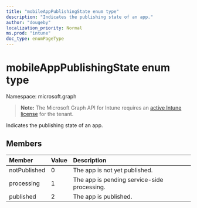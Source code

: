 ```yaml
---
title: "mobileAppPublishingState enum type"
description: "Indicates the publishing state of an app."
author: "dougeby"
localization_priority: Normal
ms.prod: "intune"
doc_type: enumPageType
---
```


# mobileAppPublishingState enum type

Namespace: microsoft.graph

> **Note:** The Microsoft Graph API for Intune requires an [active Intune license](https://go.microsoft.com/fwlink/?linkid=839381) for the tenant.

Indicates the publishing state of an app.

## Members
|Member|Value|Description|
|:---|:---|:---|
|notPublished|0|The app is not yet published.|
|processing|1|The app is pending service-side processing.|
|published|2|The app is published.|




